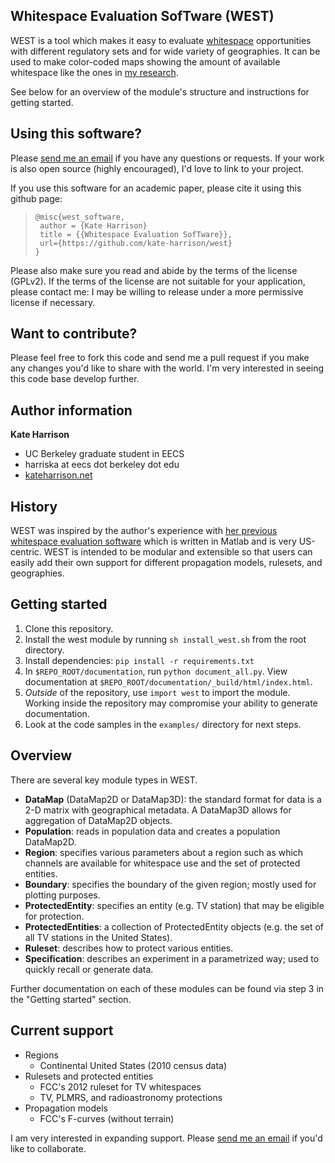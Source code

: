 Whitespace Evaluation SofTware (WEST)
-------------------------------------

WEST is a tool which makes it easy to evaluate
[whitespace](http://en.wikipedia.org/wiki/White_spaces_%28radio%29) 
opportunities with different regulatory sets and for wide variety of 
geographies. It can be used to make color-coded maps showing the amount of 
available whitespace like the ones in [my research](http://kateharrison.net/).

See below for an overview of the module's structure and instructions for 
getting started.


Using this software?
--------------------
Please [send me an email](mailto:harriska@eecs.berkeley.edu) if you have any 
questions or requests. If your work is also open source (highly encouraged), 
I'd love to link to your project.

If you use this software for an academic paper, please cite it using this 
github page:
>     @misc{west_software,
>      author = {Kate Harrison}
>      title = {{Whitespace Evaluation SofTware}},
>      url={https://github.com/kate-harrison/west}
>     }

Please also make sure you read and abide by the terms of the license (GPLv2).
If the terms of the license are not suitable for your application,
please contact me: I may be willing to release under a more permissive 
license if necessary.


Want to contribute?
-------------------
Please feel free to fork this code and send me a pull request if you make any
changes you'd like to share with the world. I'm very interested in seeing 
this code base develop further.


Author information
------------------
**Kate Harrison**

 * UC Berkeley graduate student in EECS
 * harriska at eecs dot berkeley dot edu
 * [kateharrison.net](http://kateharrison.net/)



History
-------
WEST was inspired by the author's experience with [her previous whitespace 
evaluation software](https://github.com/kate-harrison/whitespace-eval) which 
is written in Matlab and is very US-centric. WEST is intended to be modular and
extensible so that users can easily add their own support for different 
propagation models, rulesets, and geographies.


Getting started
---------------

1. Clone this repository.
2. Install the west module by running ```sh install_west.sh``` from the root 
directory.
2. Install dependencies: ```pip install -r requirements.txt```
3. In ```$REPO_ROOT/documentation```, run ```python document_all.py```. View 
documentation at ```$REPO_ROOT/documentation/_build/html/index.html```.
4. *Outside* of the repository, use ```import west``` to import the module. 
Working inside the repository may compromise your ability to generate 
documentation.
5. Look at the code samples in the ```examples/``` directory for next steps.


Overview
--------

There are several key module types in WEST.

 - **DataMap** (DataMap2D or DataMap3D): the standard format for data is a 
 2-D matrix with geographical metadata. A DataMap3D allows for aggregation of
  DataMap2D objects.
 - **Population**: reads in population data and creates a population DataMap2D.
 - **Region**: specifies various parameters about a region such as which 
 channels are available for whitespace use and the set of protected entities.
 - **Boundary**: specifies the boundary of the given region; mostly used for 
 plotting purposes. 
 - **ProtectedEntity**: specifies an entity (e.g. TV station) that may be 
 eligible for protection.
 - **ProtectedEntities**: a collection of ProtectedEntity objects (e.g. the 
 set of all TV stations in the United States).
 - **Ruleset**: describes how to protect various entities.
 - **Specification**: describes an experiment in a parametrized way; used to 
 quickly recall or generate data.

Further documentation on each of these modules can be found via step 3 in the
 "Getting started" section.


Current support
---------------

 - Regions
    - Continental United States (2010 census data)
 - Rulesets and protected entities 
    - FCC's 2012 ruleset for TV whitespaces
    - TV, PLMRS, and radioastronomy protections
 - Propagation models
    - FCC's F-curves (without terrain)

I am very interested in expanding support. Please
[send me an email](mailto:harriska@eecs.berkeley.edu) if you'd like to 
collaborate.
